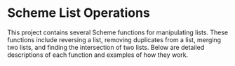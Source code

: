 # Scheme List Operations

This project contains several Scheme functions for manipulating lists. These functions include reversing a list, removing duplicates from a list, merging two lists, and finding the intersection of two lists. Below are detailed descriptions of each function and examples of how they work.
